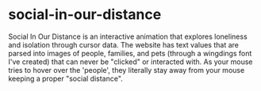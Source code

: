 # social-in-our-distance
Social In Our Distance is an interactive animation that explores loneliness and isolation through cursor data. The website has text values that are parsed into images of people, families, and pets (through a wingdings font I've created) that can never be "clicked" or interacted with. As your mouse tries to hover over the 'people', they literally stay away from your mouse keeping a proper "social distance". 
